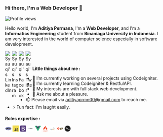 ### Hi there, I'm a Web Developer 👋
![Profile views](https://gpvc.arturio.dev/adprm)

Hello world, I'm **Aditiya Permana**, I'm a **Web Developer**, and I'm a **Informatics Engineering** student from **Binaniaga University in Indonesia**. I am very interested in the world of computer science especially in software development.

<a href="https://www.linkedin.com/in/aditiyaprmn/">
  <img align="left" alt="Syauqi's LinkedIn" width="22px" src="https://cdn.jsdelivr.net/npm/simple-icons@v3/icons/linkedin.svg" />
</a>
<a href="https://www.instagram.com/aditiyapr_mn/">
  <img align="left" alt="Syauqi's Instagram" width="22px" src="https://cdn.jsdelivr.net/npm/simple-icons@v3/icons/instagram.svg" />
</a>
<a href="https://facebook.com/aditiya.permanaa.3/">
  <img align="left" alt="Syauqi's Facebook" width="22px" src="https://cdn.jsdelivr.net/npm/simple-icons@v3/icons/facebook.svg" />
</a>
<a href="https://twitter.com/prmnad">
  <img align="left" alt="Syauqi's Twitter" width="22px" src="https://cdn.jsdelivr.net/npm/simple-icons@v3/icons/twitter.svg" />
</a>

<br />
<br />

**Little things about me :**
- 🔭 I’m currently working on several projects using Codeigniter.
- 🌱 I’m currently learning Codeigniter & RestfulAPI.
- 🤔 My interests are with full stack web development.
- 💬 Ask me about a pleasure.
- 📫 Please email via aditiyaprmn00@gmail.com to reach me.
- ⚡ Fun fact: I'm laught easily.

**Roles expertise :**

<code><img height="20" src="https://raw.githubusercontent.com/github/explore/80688e429a7d4ef2fca1e82350fe8e3517d3494d/topics/php/php.png"></code>
<code><img height="20" src="https://raw.githubusercontent.com/github/explore/80688e429a7d4ef2fca1e82350fe8e3517d3494d/topics/javascript/javascript.png"></code>
<code><img height="20" src="https://raw.githubusercontent.com/github/explore/80688e429a7d4ef2fca1e82350fe8e3517d3494d/topics/bootstrap/bootstrap.png"></code>
<code><img height="20" src="https://raw.githubusercontent.com/github/explore/80688e429a7d4ef2fca1e82350fe8e3517d3494d/topics/jquery/jquery.png"></code>
<code><img height="20" src="https://raw.githubusercontent.com/github/explore/80688e429a7d4ef2fca1e82350fe8e3517d3494d/topics/vue/vue.png"></code>
<code><img height="20" src="https://raw.githubusercontent.com/github/explore/80688e429a7d4ef2fca1e82350fe8e3517d3494d/topics/codeigniter/codeigniter.png"></code>
<code><img height="20" src="https://raw.githubusercontent.com/github/explore/80688e429a7d4ef2fca1e82350fe8e3517d3494d/topics/mysql/mysql.png"></code>
<code><img height="20" src="https://raw.githubusercontent.com/github/explore/80688e429a7d4ef2fca1e82350fe8e3517d3494d/topics/git/git.png"></code>
<code><img height="20" src="https://raw.githubusercontent.com/github/explore/80688e429a7d4ef2fca1e82350fe8e3517d3494d/topics/terminal/terminal.png"></code>



<!--
**adprm/adprm** is a ✨ _special_ ✨ repository because its `README.md` (this file) appears on your GitHub profile.

Here are some ideas to get you started:

- 🔭 I’m currently working on ...
- 🌱 I’m currently learning ...
- 👯 I’m looking to collaborate on ...
- 🤔 I’m looking for help with ...
- 💬 Ask me about ...
- 📫 How to reach me: ...
- 😄 Pronouns: ...
- ⚡ Fun fact: ...
-->
